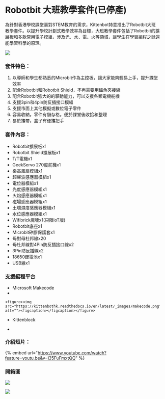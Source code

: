 # Robotbit 大班教學套件(已停產)

為針對香港學校課堂裏對STEM教育的需求，Kittenbot特意推出了Robotbit大班教學套件。以提升學校計劃式教學效率為目標，大班教學套件包括了Robotbit的擴展板和多款常用電子模組，涉及光、水、電、火等領域，讓學生在學習編程之餘還能學習科學的原理。

![](https://kittenbothk.readthedocs.io/en/latest/\_images/list.jpg)

### 套件特色：

1. 以導師和學生都熟悉的Microbit作為主控板，讓大家能夠輕易上手，提升課堂效率
2. 配合Robotbit和Robotbit Shield，不再需要用鱷魚夾接線
3. 配合Robotbit強大的的驅動能力，可以支援各類電機舵機
4. 支援3pin和4pin防反插接口模組
5. 支援市面上其他模擬或數位電子零件
6. 容易收納，零件有儲存格，便於課堂後收拾和整理
7. 易於攜帶，盒子有便攜把手

### 套件內容：

* Robotbit擴展板x1
* Robotbit Shield擴展板x1
* T/T電機x1
* GeekServo 270度舵機x1
* 樂高風扇模組x1
* 超聲波感應器模組x1
* 電位器模組x1
* 光度感應器模組x1
* 火焰感應器模組x1
* 磁場感應器模組x1
* 土壤濕度感應器模組x1
* 水位感應器模組x1
* Wifibrick魔塊x1(只限IoT版)
* Robotbit底座x1
* Microbit矽膠保護套x1
* 母對母杜邦線x20
* 母杜邦線對4Pin防反插接口線x2
* 3Pin防反插線x2
* 18650鋰電池x1
* USB線x1

### 支援編程平台

* Microsoft Makecode&#x20;
*

    <figure><img src="https://kittenbothk.readthedocs.io/en/latest/_images/makecode.png" alt=""><figcaption></figcaption></figure>
* Kittenblock
*   &#x20;

    <figure><img src="https://kittenbothk.readthedocs.io/en/latest/_images/kittenblock.png" alt=""><figcaption></figcaption></figure>

### 介紹短片：

{% embed url="https://www.youtube.com/watch?feature=youtu.be&v=i35FuFmxtQQ" %}

### 開箱圖

![](https://kittenbothk.readthedocs.io/en/latest/\_images/pack1.png)

![](https://kittenbothk.readthedocs.io/en/latest/\_images/pack2.png)

